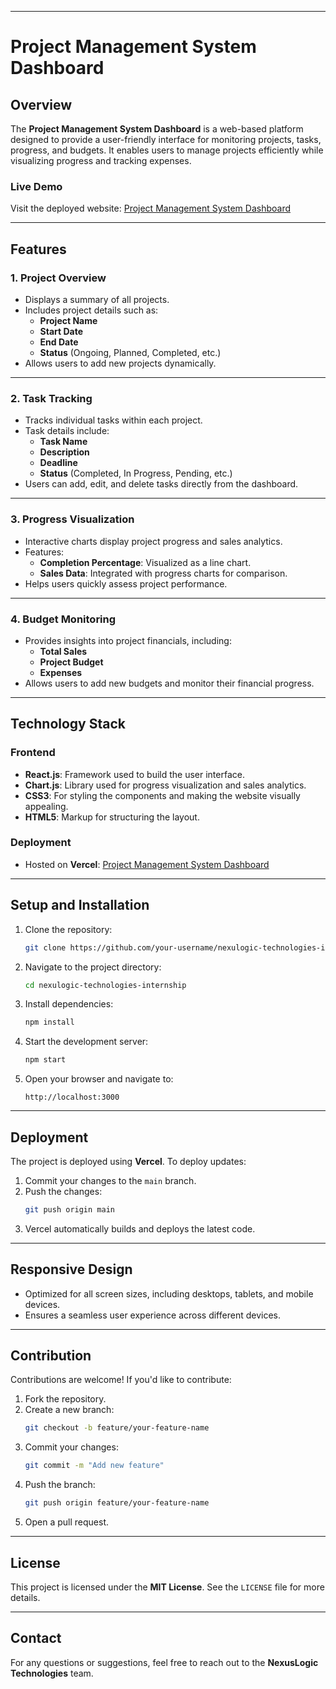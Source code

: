 
---

# Project Management System Dashboard


## Overview

The **Project Management System Dashboard** is a web-based platform designed to provide a user-friendly interface for monitoring projects, tasks, progress, and budgets. It enables users to manage projects efficiently while visualizing progress and tracking expenses.

### Live Demo
Visit the deployed website: [Project Management System Dashboard](https://nexu-logic-technologies-internship.vercel.app/)

---

## Features

### 1. **Project Overview**
- Displays a summary of all projects.
- Includes project details such as:
  - **Project Name**
  - **Start Date**
  - **End Date**
  - **Status** (Ongoing, Planned, Completed, etc.)
- Allows users to add new projects dynamically.

---

### 2. **Task Tracking**
- Tracks individual tasks within each project.
- Task details include:
  - **Task Name**
  - **Description**
  - **Deadline**
  - **Status** (Completed, In Progress, Pending, etc.)
- Users can add, edit, and delete tasks directly from the dashboard.

---

### 3. **Progress Visualization**
- Interactive charts display project progress and sales analytics.
- Features:
  - **Completion Percentage**: Visualized as a line chart.
  - **Sales Data**: Integrated with progress charts for comparison.
- Helps users quickly assess project performance.

---

### 4. **Budget Monitoring**
- Provides insights into project financials, including:
  - **Total Sales**
  - **Project Budget**
  - **Expenses**
- Allows users to add new budgets and monitor their financial progress.

---




## Technology Stack

### Frontend
- **React.js**: Framework used to build the user interface.
- **Chart.js**: Library used for progress visualization and sales analytics.
- **CSS3**: For styling the components and making the website visually appealing.
- **HTML5**: Markup for structuring the layout.

### Deployment
- Hosted on **Vercel**: [Project Management System Dashboard](https://nexu-logic-technologies-internship.vercel.app/)

---

## Setup and Installation

1. Clone the repository:
   ```bash
   git clone https://github.com/your-username/nexulogic-technologies-internship.git
   ```
2. Navigate to the project directory:
   ```bash
   cd nexulogic-technologies-internship
   ```
3. Install dependencies:
   ```bash
   npm install
   ```
4. Start the development server:
   ```bash
   npm start
   ```
5. Open your browser and navigate to:
   ```
   http://localhost:3000
   ```

---

## Deployment

The project is deployed using **Vercel**. To deploy updates:
1. Commit your changes to the `main` branch.
2. Push the changes:
   ```bash
   git push origin main
   ```
3. Vercel automatically builds and deploys the latest code.

---

## Responsive Design

- Optimized for all screen sizes, including desktops, tablets, and mobile devices.
- Ensures a seamless user experience across different devices.

---

## Contribution

Contributions are welcome! If you'd like to contribute:
1. Fork the repository.
2. Create a new branch:
   ```bash
   git checkout -b feature/your-feature-name
   ```
3. Commit your changes:
   ```bash
   git commit -m "Add new feature"
   ```
4. Push the branch:
   ```bash
   git push origin feature/your-feature-name
   ```
5. Open a pull request.

---

## License

This project is licensed under the **MIT License**. See the `LICENSE` file for more details.

---

## Contact

For any questions or suggestions, feel free to reach out to the **NexusLogic Technologies** team.
